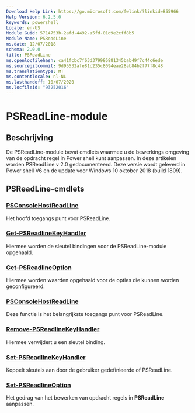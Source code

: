 ```yaml
---
Download Help Link: https://go.microsoft.com/fwlink/?linkid=855966
Help Version: 6.2.5.0
keywords: powershell
Locale: en-US
Module Guid: 5714753b-2afd-4492-a5fd-01d9e2cff8b5
Module Name: PSReadLine
ms.date: 12/07/2018
schema: 2.0.0
title: PSReadLine
ms.openlocfilehash: ca41fcbc7f63d379986881345bab49f7c44c6ede
ms.sourcegitcommit: 9d95532afe81c235c8094eae28ab84b2f77f8c48
ms.translationtype: MT
ms.contentlocale: nl-NL
ms.lasthandoff: 10/07/2020
ms.locfileid: "93252016"
---
```

# PSReadLine-module

## Beschrijving

De PSReadLine-module bevat cmdlets waarmee u de bewerkings omgeving van de opdracht regel in Power shell kunt aanpassen. In deze artikelen worden PSReadLine v 2.0 gedocumenteerd. Deze versie wordt geleverd in Power shell V6 en de update voor Windows 10 oktober 2018 (build 1809).

## PSReadLine-cmdlets

### [PSConsoleHostReadLine](PSConsoleHostReadLine.md)
Het hoofd toegangs punt voor PSReadLine.

### [Get-PSReadlineKeyHandler](Get-PSReadlineKeyHandler.md)
Hiermee worden de sleutel bindingen voor de PSReadLine-module opgehaald.

### [Get-PSReadlineOption](Get-PSReadlineOption.md)
Hiermee worden waarden opgehaald voor de opties die kunnen worden geconfigureerd.

### [PSConsoleHostReadLine](PSConsoleHostReadLine.md)
Deze functie is het belangrijkste toegangs punt voor PSReadLine.

### [Remove-PSReadlineKeyHandler](Remove-PSReadlineKeyHandler.md)
Hiermee verwijdert u een sleutel binding.

### [Set-PSReadlineKeyHandler](Set-PSReadlineKeyHandler.md)
Koppelt sleutels aan door de gebruiker gedefinieerde of PSReadLine.

### [Set-PSReadlineOption](Set-PSReadlineOption.md)
Het gedrag van het bewerken van opdracht regels in **PSReadLine** aanpassen.
